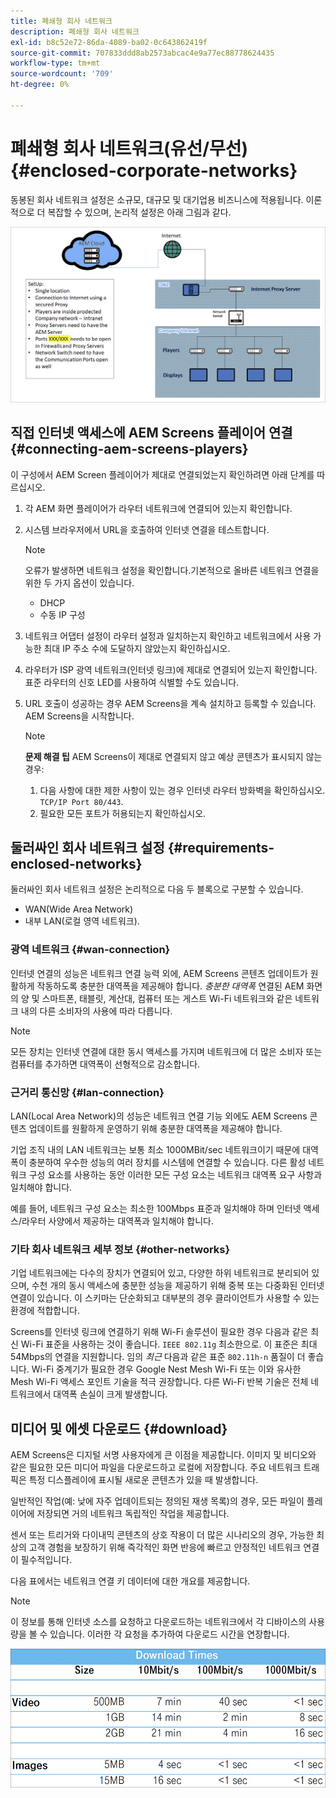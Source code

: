 ```yaml
---
title: 폐쇄형 회사 네트워크
description: 폐쇄형 회사 네트워크
exl-id: b8c52e72-86da-4089-ba02-0c643862419f
source-git-commit: 707833ddd8ab2573abcac4e9a77ec88778624435
workflow-type: tm+mt
source-wordcount: '709'
ht-degree: 0%

---
```


# 폐쇄형 회사 네트워크(유선/무선) {#enclosed-corporate-networks}

동봉된 회사 네트워크 설정은 소규모, 대규모 및 대기업용 비즈니스에 적용됩니다. 이론적으로 더 복잡할 수 있으며, 논리적 설정은 아래 그림과 같다.

![](/help/using/assets/enclosed-network-1.png)


## 직접 인터넷 액세스에 AEM Screens 플레이어 연결 {#connecting-aem-screens-players}

이 구성에서 AEM Screen 플레이어가 제대로 연결되었는지 확인하려면 아래 단계를 따르십시오.

1. 각 AEM 화면 플레이어가 라우터 네트워크에 연결되어 있는지 확인합니다.
1. 시스템 브라우저에서 URL을 호출하여 인터넷 연결을 테스트합니다.

   >[!NOTE]
   >오류가 발생하면 네트워크 설정을 확인합니다.기본적으로 올바른 네트워크 연결을 위한 두 가지 옵션이 있습니다.
   >* DHCP
   >* 수동 IP 구성


1. 네트워크 어댑터 설정이 라우터 설정과 일치하는지 확인하고 네트워크에서 사용 가능한 최대 IP 주소 수에 도달하지 않았는지 확인하십시오.

1. 라우터가 ISP 광역 네트워크(인터넷 링크)에 제대로 연결되어 있는지 확인합니다. 표준 라우터의 신호 LED를 사용하여 식별할 수도 있습니다.
1. URL 호출이 성공하는 경우 AEM Screens을 계속 설치하고 등록할 수 있습니다. AEM Screens을 시작합니다.

   >[!NOTE]
   >**문제 해결 팁**
   >AEM Screens이 제대로 연결되지 않고 예상 콘텐츠가 표시되지 않는 경우:
   >
   >1. 다음 사항에 대한 제한 사항이 있는 경우 인터넷 라우터 방화벽을 확인하십시오. `TCP/IP Port 80/443`.
   >1. 필요한 모든 포트가 허용되는지 확인하십시오.


## 둘러싸인 회사 네트워크 설정 {#requirements-enclosed-networks}

둘러싸인 회사 네트워크 설정은 논리적으로 다음 두 블록으로 구분할 수 있습니다.

* WAN(Wide Area Network)
* 내부 LAN(로컬 영역 네트워크).

### 광역 네트워크 {#wan-connection}

인터넷 연결의 성능은 네트워크 연결 능력 외에, AEM Screens 콘텐츠 업데이트가 원활하게 작동하도록 충분한 대역폭을 제공해야 합니다.
*충분한 대역폭* 연결된 AEM 화면의 양 및 스마트폰, 태블릿, 계산대, 컴퓨터 또는 게스트 Wi-Fi 네트워크와 같은 네트워크 내의 다른 소비자의 사용에 따라 다릅니다.

>[!NOTE]
>
>모든 장치는 인터넷 연결에 대한 동시 액세스를 가지며 네트워크에 더 많은 소비자 또는 컴퓨터를 추가하면 대역폭이 선형적으로 감소합니다.

### 근거리 통신망 {#lan-connection}

LAN(Local Area Network)의 성능은 네트워크 연결 기능 외에도 AEM Screens 콘텐츠 업데이트를 원활하게 운영하기 위해 충분한 대역폭을 제공해야 합니다.

기업 조직 내의 LAN 네트워크는 보통 최소 1000MBit/sec 네트워크이기 때문에 대역폭이 충분하여 우수한 성능의 여러 장치를 시스템에 연결할 수 있습니다. 다른 활성 네트워크 구성 요소를 사용하는 동안 이러한 모든 구성 요소는 네트워크 대역폭 요구 사항과 일치해야 합니다.

예를 들어, 네트워크 구성 요소는 최소한 100Mbps 표준과 일치해야 하며 인터넷 액세스/라우터 사양에서 제공하는 대역폭과 일치해야 합니다.

### 기타 회사 네트워크 세부 정보 {#other-networks}

기업 네트워크에는 다수의 장치가 연결되어 있고, 다양한 하위 네트워크로 분리되어 있으며, 수천 개의 동시 액세스에 충분한 성능을 제공하기 위해 중복 또는 다중화된 인터넷 연결이 있습니다.
이 스키마는 단순화되고 대부분의 경우 클라이언트가 사용할 수 있는 환경에 적합합니다.

Screens를 인터넷 링크에 연결하기 위해 Wi-Fi 솔루션이 필요한 경우 다음과 같은 최신 Wi-Fi 표준을 사용하는 것이 좋습니다. `IEEE 802.11g` 최소한으로. 이 표준은 최대 54Mbps의 연결을 지원합니다. 임의 *최근* 다음과 같은 표준 `802.11h-n` 품질이 더 좋습니다. Wi-Fi 중계기가 필요한 경우 Google Nest Mesh Wi-Fi 또는 이와 유사한 Mesh Wi-Fi 액세스 포인트 기술을 적극 권장합니다.
다른 Wi-Fi 반복 기술은 전체 네트워크에서 대역폭 손실이 크게 발생합니다.

## 미디어 및 에셋 다운로드 {#download}

AEM Screens은 디지털 서명 사용자에게 큰 이점을 제공합니다. 이미지 및 비디오와 같은 필요한 모든 미디어 파일을 다운로드하고 로컬에 저장합니다. 주요 네트워크 트래픽은 특정 디스플레이에 표시될 새로운 콘텐츠가 있을 때 발생합니다.

일반적인 작업(예: 낮에 자주 업데이트되는 정의된 재생 목록)의 경우, 모든 파일이 플레이어에 저장되면 거의 네트워크 독립적인 작업을 제공합니다.

센서 또는 트리거와 다이내믹 콘텐츠의 상호 작용이 더 많은 시나리오의 경우, 가능한 최상의 고객 경험을 보장하기 위해 즉각적인 화면 반응에 빠르고 안정적인 네트워크 연결이 필수적입니다.

다음 표에서는 네트워크 연결 키 데이터에 대한 개요를 제공합니다.

>[!NOTE]
>이 정보를 통해 인터넷 소스를 요청하고 다운로드하는 네트워크에서 각 디바이스의 사용량을 볼 수 있습니다. 이러한 각 요청을 추가하여 다운로드 시간을 연장합니다.

![](/help/using/assets/enclosed-network-download.png)
